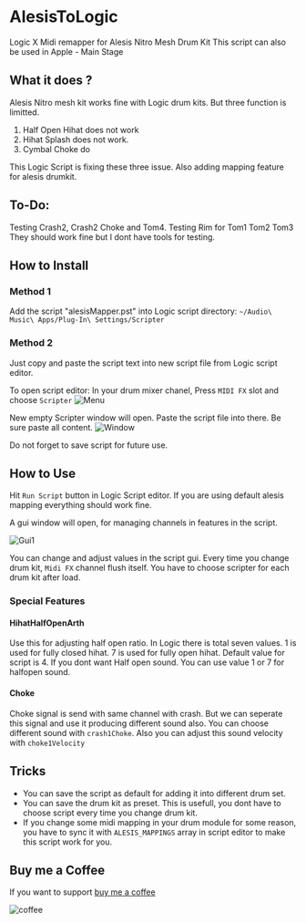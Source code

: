 # AlesisToLogic
Logic X Midi remapper for Alesis Nitro Mesh Drum Kit 
This script can also be used in Apple - Main Stage


## What it does ?

Alesis Nitro mesh kit works fine with Logic drum kits. But three function is limitted.

1. Half Open Hihat does not work
2. Hihat Splash does not work. 
3. Cymbal Choke do 

This Logic Script is fixing these three issue. Also adding mapping feature for alesis drumkit.


## To-Do:

Testing Crash2, Crash2 Choke and Tom4.
Testing Rim for Tom1 Tom2 Tom3
They should work fine but I dont have tools for testing.


## How to Install
### Method 1 
Add the script "alesisMapper.pst" into Logic script directory: `~/Audio\ Music\ Apps/Plug-In\ Settings/Scripter`

### Method 2
Just copy and paste the script text into new script file from Logic script editor. 

To open script editor: 
In your drum mixer chanel, Press `MIDI FX` slot and choose `Scripter`
![Menu](asset/script_menu.png)

New empty Scripter window will open. Paste the script file into there. Be sure paste all content. 
![Window](asset/script_window.png)


Do not forget to save script for future use.

## How to Use

Hit `Run Script` button in Logic Script editor. 
If you are using default alesis mapping everything should work fine.

A gui window will open, for managing channels in features in the script.

![Gui1](asset/gui.png)


You can change and adjust values in the script gui. 
Every time you change drum kit, `Midi FX` channel flush itself. You have to choose scripter for each drum kit after load.


### Special Features

#### HihatHalfOpenArth

Use this for adjusting half open ratio. In Logic there is total seven values. 
1 is used for fully closed hihat. 7 is used for fully open hihat. Default value for script is 4.
If you dont want Half open sound. You can use value 1 or 7 for halfopen sound. 

#### Choke

Choke signal is send with same channel with crash. But we can seperate this signal and use it producing different sound also. You can choose different sound with `crash1Choke`. 
Also you can adjust this sound velocity with `choke1Velocity`  

## Tricks
 
 * You can save the script as default for adding it into different drum set.
 * You can save the drum kit as preset. This is usefull, you dont have to choose script every time you change drum kit.
 * If you change some midi mapping in your drum module for some reason, you have to sync it with  `ALESIS_MAPPINGS` array in script editor to make this script work for you.

## Buy me a Coffee

If you want to support [buy me a coffee](https://www.buymeacoffee.com/gkhn)

![coffee](asset/coffee.png)

